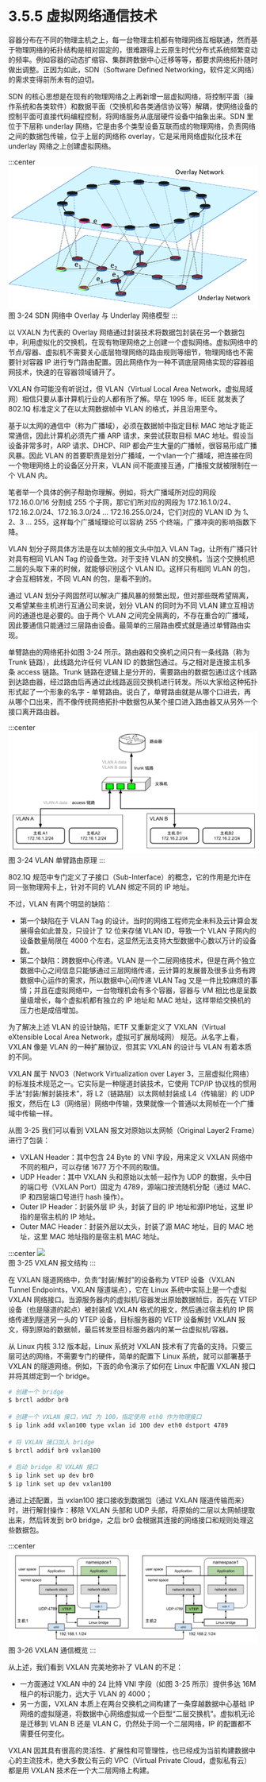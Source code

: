 # 3.5.5 虚拟网络通信技术

容器分布在不同的物理主机之上，每一台物理主机都有物理网络互相联通，然而基于物理网络的拓扑结构是相对固定的，很难跟得上云原生时代分布式系统频繁变动的频率。例如容器的动态扩缩容、集群跨数据中心迁移等等，都要求网络拓扑随时做出调整。正因为如此，SDN（Software Defined Networking，软件定义网络）的需求变得前所未有的迫切。

SDN 的核心思想是在现有的物理网络之上再新增一层虚拟网络，将控制平面（操作系统和各类软件）和数据平面（交换机和各类通信协议等）解耦，使网络设备的控制平面可直接代码编程控制，将网络服务从底层硬件设备中抽象出来。SDN 里位于下层称 underlay 网络，它是由多个类型设备互联而成的物理网络，负责网络之间的数据包传输，位于上层的网络称 overlay，它是采用网络虚拟化技术在 underlay 网络之上创建虚拟网络。

:::center
  ![](../assets/overlay-network.png)<br/>
  图 3-24 SDN 网络中 Overlay 与 Underlay 网络模型
:::


以 VXALN 为代表的 Overlay 网络通过封装技术将数据包封装在另一个数据包中，利用虚拟化的交换机，在现有物理网络之上创建一个虚拟网络。虚拟网络中的节点/容器、虚拟机不需要关心底层物理网络的路由规则等细节，物理网络也不需要针对容器 IP 进行专门路由配置。因此网络作为一种不调底层网络实现的容器组网技术，快速的在容器领域铺开了。



VXLAN 你可能没有听说过，但 VLAN（Virtual Local Area Network，虚拟局域网）相信只要从事计算机行业的人都有所了解。早在 1995 年，IEEE 就发表了 802.1Q 标准定义了在以太网数据帧中 VLAN 的格式，并且沿用至今。

基于以太网的通信中（称为广播域），必须在数据帧中指定目标 MAC 地址才能正常通信，因此计算机必须先广播 ARP 请求，来尝试获取目标 MAC 地址。假设当设备非常多时，ARP 请求、DHCP、RIP 都会产生大量的广播帧，很容易形成广播风暴。因此 VLAN 的首要职责是划分广播域，一个vlan一个广播域，把连接在同一个物理网络上的设备区分开来，VLAN 间不能直接互通，广播报文就被限制在一个 VLAN 内。

笔者举一个具体的例子帮助你理解。例如，将大广播域所对应的网段 172.16.0.0/16 分割成 255 个子网，那它们所对应的网段为 172.16.1.0/24、172.16.2.0/24、172.16.3.0/24 ... 172.16.255.0/24，它们对应的 VLAN ID 为 1、2、3 ... 255，这样每个广播域理论可以容纳 255 个终端，广播冲突的影响指数下降。

VLAN 划分子网具体方法是在以太帧的报文头中加入 VLAN Tag，让所有广播只针对具有相同 VLAN Tag 的设备生效。对于支持 VLAN 的交换机，当这个交换机把二层的头取下来的时候，就能够识别这个 VLAN ID。这样只有相同 VLAN 的包，才会互相转发，不同 VLAN 的包，是看不到的。

通过 VLAN 划分子网固然可以解决广播风暴的频繁出现，但对那些既希望隔离，又希望某些主机进行互通公司来说，划分 VLAN 的同时为不同 VLAN 建立互相访问的通道也是必要的。由于两个 VLAN 之间完全隔离的，不存在重合的广播域，因此要通信只能通过三层路由设备。最简单的三层路由模式就是通过单臂路由实现。

单臂路由的网络拓扑如图 3-24 所示。路由器和交换机之间只有一条线路（称为 Trunk 链路），此线路允许任何 VLAN ID 的数据包通过。与之相对是连接主机多条 access 链路。Trunk 链路在逻辑上是分开的，需要路由的数据包通过这个线路到达路由器，经过路由后再通过此线路返回交换机进行转发。所以大家给这种拓扑形式起了一个形象的名字 - 单臂路由。说白了，单臂路由就是从哪个口进去，再从哪个口出来，而不像传统网络拓扑中数据包从某个接口进入路由器又从另外一个接口离开路由器。

:::center
  ![](../assets/vlan-router.svg)<br/>
  图 3-24 VLAN 单臂路由原理
:::

802.1Q 规范中专门定义了子接口（Sub-Interface）的概念，它的作用是允许在同一张物理网卡上，针对不同的 VLAN 绑定不同的 IP 地址。

不过，VLAN 有两个明显的缺陷：
- 第一个缺陷在于 VLAN Tag 的设计。当时的网络工程师完全未料及云计算会发展得会如此普及，只设计了 12 位来存储 VLAN ID，导致一个 VLAN 子网内的设备数量局限在 4000 个左右，这显然无法支持大型数据中心数以万计的设备数。
- 第二个缺陷：跨数据中心传递。VLAN 是一个二层网络技术，但是在两个独立数据中心之间信息只能够通过三层网络传递，云计算的发展普及很多业务有跨数据中心运作的需求，所以数据中心间传递 VLAN Tag 又是一件比较麻烦的事情；并且在虚拟网络中，一台物理机会有多个容器，容器与 VM 相比也是呈数量级增长，每个虚拟机都有独立的 IP 地址和 MAC 地址，这样带给交换机的压力也是成倍增加。

为了解决上述 VLAN 的设计缺陷，IETF 又重新定义了 VXLAN（Virtual eXtensible Local Area Network，虚拟可扩展局域网） 规范。从名字上看，VXLAN 像是 VLAN 的一种扩展协议，但其实 VXLAN 的设计与 VLAN 有着本质的不同。

VXLAN 属于 NVO3（Network Virtualization over Layer 3，三层虚拟化网络）的标准技术规范之一。它实际是一种隧道封装技术，它使用 TCP/IP 协议栈的惯用手法“封装/解封装技术”，将 L2（链路层）以太网帧封装成 L4（传输层）的 UDP 报文，然后在 L3（网络层）网络中传输，效果就像一个普通以太网帧在一个广播域中传输一样。


从图 3-25 我们可以看到 VXLAN 报文对原始以太网帧（Original Layer2 Frame）进行了包装：

- VXLAN Header：其中包含 24 Byte 的 VNI 字段，用来定义 VXLAN 网络中不同的租户，可以存储 1677 万个不同的取值。
- UDP Header：其中 VXLAN 头和原始以太帧一起作为 UDP 的数据，头中目的端口号（VXLAN Port）固定为 4789，源端口按流随机分配（通过 MAC、IP 和四层端口号进行 hash 操作）。
- Outer IP Header：封装外层 IP 头，封装了目的 IP 地址和源IP地址，这里 IP 指的是宿主机的 IP 地址。
- Outer MAC Header：封装外层以太头，封装了源 MAC 地址，目的 MAC 地址，这里 MAC 地址指的是宿主机 MAC 地址。

:::center
  ![](../assets/vxlan-data.png)<br/>
  图 3-25 VXLAN 报文结构
:::


在 VXLAN 隧道网络中，负责“封装/解封”的设备称为 VTEP 设备（VXLAN Tunnel Endpoints，VXLAN 隧道端点），它在 Linux 系统中实际上是一个虚拟 VXLAN 网络接口。当源服务器内的虚拟机/容器发出原始数据帧后，首先在 VTEP 设备（也是隧道的起点）被封装成 VXLAN 格式的报文，然后通过宿主机的 IP 网络传递到隧道另一头的 VTEP 设备，目标服务器的 VETP 设备解封 VXLAN 报文，得到原始的数据帧，最后转发至目标服务器内的某一台虚拟机/容器。

从 Linux 内核 3.12 版本起，Linux 系统对 VXLAN 技术有了完备的支持。只要三层可达的网络，不需要专门的硬件，简单的配置下 Linux 系统，就可以部署基于 VXLAN 的隧道网络。例如，下面的命令演示了如何在 Linux 中配置 VXLAN 接口并将其绑定到一个 bridge。

```bash
# 创建一个 bridge
$ brctl addbr br0

# 创建一个 VXLAN 接口，VNI 为 100，指定使用 eth0 作为物理接口
$ ip link add vxlan100 type vxlan id 100 dev eth0 dstport 4789

# 将 VXLAN 接口加入 bridge
$ brctl addif br0 vxlan100

# 启动 bridge 和 VXLAN 接口
$ ip link set up dev br0
$ ip link set up dev vxlan100
```
通过上述配置，当 vxlan100 接口接收到数据包（通过 VXLAN 隧道传输而来）时，进行解封操作：移除 VXLAN 头部和 UDP 头部，将原始的二层以太网帧提取出来，然后转发到 br0 bridge，之后 br0 会根据其连接的网络接口和规则处理这些数据包。

:::center
  ![](../assets/linux-vxlan.svg)<br/>
  图 3-26 VXLAN 通信概览
:::


从上述，我们看到 VXLAN 完美地弥补了 VLAN 的不足：
- 一方面通过 VXLAN 中的 24 比特 VNI 字段（如图 3-25 所示）提供多达 16M 租户的标识能力，远大于 VLAN 的 4000；
- 另一方面，VXLAN 本质上在两台交换机之间构建了一条穿越数据中心基础 IP 网络的虚拟隧道，将数据中心网络虚拟成一个巨型“二层交换机”。虚拟机无论是迁移到 VLAN B 还是 VLAN C，仍然处于同一个二层网络，IP 的配置都不需要任何变化。

VXLAN 因其具有很高的灵活性、扩展性和可管理性，也已经成为当前构建数据中心的主流技术，绝大多数公有云的 VPC（Virtual Private Cloud，虚拟私有云）都是用 VXLAN 技术在一个大二层网络上构建。